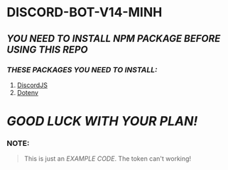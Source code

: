 # DISCORD-BOT-V14-MINH 

## ***YOU NEED TO INSTALL NPM PACKAGE BEFORE USING THIS REPO***
### *THESE PACKAGES YOU NEED TO INSTALL:*
1. [DiscordJS](https://discord.js.org)
2. [Dotenv](https://www.npmjs.com/package/dotenv)
# ***GOOD LUCK WITH YOUR PLAN!***
### NOTE:
> This is just an *EXAMPLE CODE*. The token can't working!
